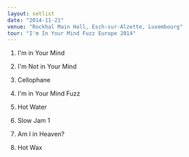 ```yaml
---
layout: setlist
date: "2014-11-21"
venue: "Rockhal Main Hall, Esch-sur-Alzette, Luxembourg"
tour: "I'm In Your Mind Fuzz Europe 2014"
---
```



 1. I'm in Your Mind

 2. I'm Not in Your Mind

 3. Cellophane

 4. I'm in Your Mind Fuzz

 5. Hot Water

 6. Slow Jam 1

 7. Am I in Heaven?

 8. Hot Wax


